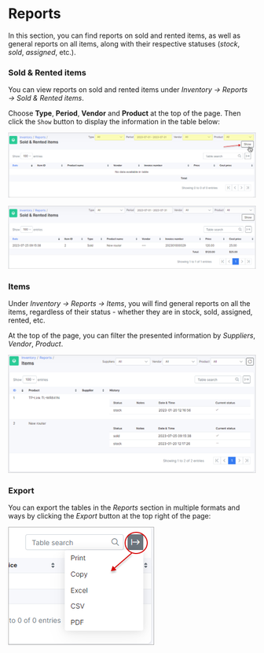 Reports
=================

In this section, you can find reports on sold and rented items, as well as general reports on all items, along with their respective statuses (*stock*, *sold*, *assigned*, etc.).

### Sold & Rented items

You can view reports on sold and rented items under *Inventory → Reports → Sold & Rented items*.

Choose **Type**, **Period**, **Vendor** and **Product** at the top of the page. Then click the `Show` button to display the information in the table below:

![image](reports1.png)

![image](reports2.png)

### Items

Under *Inventory → Reports → Items*, you will find general reports on all the items, regardless of their status - whether they are in stock, sold, assigned, rented, etc.

At the top of the page, you can filter the presented information by *Suppliers*, *Vendor*, *Product*.

![image](reports3.png)

### Export

You can export the tables in the *Reports* section in multiple formats and ways by clicking the *Export* button at the top right of the page:

![image](reports4.png)